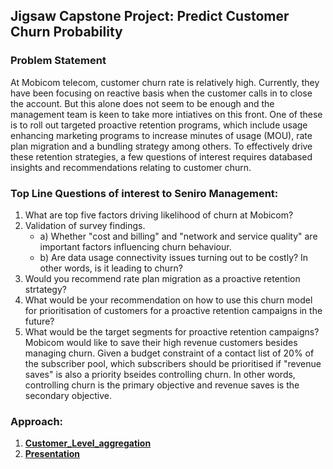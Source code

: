 ## Jigsaw Capstone Project: Predict Customer Churn Probability

### Problem Statement
At Mobicom telecom, customer churn rate is relatively high. Currently, they have been focusing on reactive basis when the customer calls in to close the account. But this alone does not seem to be enough and the management team is keen to take more intiatives on this front. One of these is to roll out targeted proactive retention programs, which include usage enhancing marketing programs to increase minutes of usage (MOU), rate plan migration and a bundling strategy among others. To effectively drive these retention strategies, a few questions of interest requires databased insights and recommendations relating to customer churn.

### Top Line Questions of interest to Seniro Management:
1. What are top five factors driving likelihood of churn at Mobicom?
2. Validation of survey findings.
    * a) Whether "cost and billing" and "network and service quality" are important factors influencing churn behaviour.
    * b) Are data usage connectivity issues turning out to be costly? In other words, is it leading to churn?
3. Would you recommend rate plan migration as a proactive retention strtategy?
4. What would be your recommendation on how to use this churn model for prioritisation of customers for a proactive retention campaigns in the future?
5. What would be the target segments for proactive retention campaigns? Mobicom would like to save their high revenue customers besides managing churn. Given a budget constraint of a contact list of 20% of the subscriber pool, which subscribers should be prioritised if "revenue saves" is also a priority bseides controlling churn. In other words, controlling churn is the primary objective and revenue saves is the secondary objective.

### Approach:
1. **[Customer_Level_aggregation](Capstone.R)**
2. **[Presentation](Capstone.pdf)**
